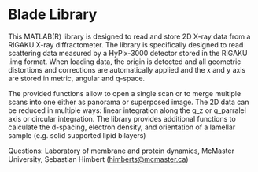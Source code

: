 # Blade Library
This MATLAB(R) library is designed to read and store 2D X-ray data from a RIGAKU X-ray diffractometer.
The library is specifically designed to read scattering data measured by a HyPix-3000 detector stored in the RIGAKU .img format. When loading data, the origin is detected and all geometric distortions and corrections are automatically applied and the x and y axis are stored in metric, angular and q-space.

The provided functions allow to open a single scan or to merge multiple scans into one either as panorama or superposed image.
The 2D data can be reduced in multiple ways: linear integration along the q_z or q_parralel axis or circular integration. The library provides additional functions to calculate the d-spacing, electron density, and orientation of a lamellar sample (e.g. solid supported lipid bilayers)

Questions: Laboratory of membrane and protein dynamics, McMaster University,
Sebastian Himbert (himberts@mcmaster.ca)
